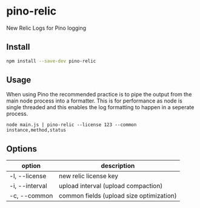 # pino-relic

New Relic Logs for Pino logging

## Install

```sh
npm install --save-dev pino-relic
```

## Usage

When using Pino the recommended practice is to pipe the output from the main node process into a formatter. This is for performance as node is single threaded and this enables the log formatting to happen in a seperate process.

```
node main.js | pino-relic --license 123 --common instance,method,status
```

## Options

| option                       | description                              |
| ---------------------------- | ---------------------------------------- |
| -l, --license <key>          | new relic license key                    |
| -i, --interval <milliseonds> | upload interval (upload compaction)      |
| -c, --common <common fields> | common fields (upload size optimization) |